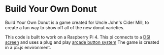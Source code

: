 # Build Your Own Donut

Build Your Own Donut is a game created for Uncle John's Cider Mill, to create a fun way to show off all of the new donut varieties. 

This code is built to work on a Raspberry Pi 4. This pi connects to a [DSI screen](https://www.amazon.com/dp/B0D3QB7X4Z) and uses a plug and play [arcade button system](https://www.amazon.com/dp/B01M2X88QP) The game is created in a p5.js environment. 
